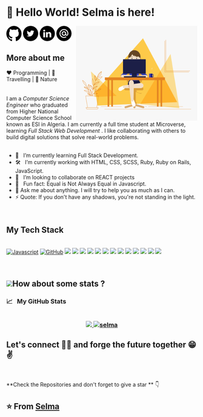 # 👋 Hello World!  Selma is here!

[<img src="assets/github.png" alt="github logo" width="40">](https://github.com/selma-belhadj) 
[<img src="assets/Twitter.png" width="40">](https://twitter.com/Bel_Selma16)
[<img src="assets/link.png" alt="linkedin logo" width="40">](https://www.linkedin.com/in/selma-belhadj/) 
<img align="right" alt="Person coding gif" src="assets/PersonCoding.gif" height="250" width="320" />
[<img src="assets/email.png" alt="gmaillogo" width="40">](belhadjselma1@gmail.com)

 ## More about me
 ❤️ Programming | 🖤 Travelling | 💙 Nature
 <br>
 <br/>
<br>
I am a <i>Computer Science Engineer</i> who graduated from Higher National Computer Science School known as ESI in Algeria. I am currently a full time student at Microverse, learning <i> Full Stack Web Development </i>. I like  collaborating with others to build digital solutions that solve real-world problems.
<br/>
<br>


- 🌱 &nbsp; I’m currently learning Full Stack Development.
- 🛠 &nbsp; I’m currently working with HTML, CSS, SCSS, Ruby, Ruby on Rails, JavaScript.
- 👯 &nbsp; I’m looking to collaborate on  REACT projects
- 👾 &nbsp; Fun fact: Equal is Not Always Equal in Javascript.
- 💬 Ask me about anything. I will try to help you as much as I can.
- ⚡ Quote: If you don't have any shadows, you're not standing in the light.
</br>

## My Tech Stack
  
  <br>
 <a href="https://developer.mozilla.org/en-US/docs/Web/JavaScript"><img width="5%" src="https://media.giphy.com/media/ln7z2eWriiQAllfVcn/giphy.gif" alt="Javascript"></a>
  <a href="https://github.com/"><img width="5%" src="https://i.giphy.com/media/KzJkzjggfGN5Py6nkT/200.webp" alt="GitHub"></a>
  <a href="#"><img width="10%" src="https://www.vectorlogo.zone/logos/reactjs/reactjs-ar21.svg"></a>
  <a href="#"><img width="10%" src="https://www.vectorlogo.zone/logos/linux/linux-ar21.svg"></a>
  <a href="#"><img width="60px" src="https://cdn.svgporn.com/logos/sass.svg"></a>
  <a href="#"><img width="10%" src="https://www.vectorlogo.zone/logos/json/json-ar21.svg"></a>
  <a href="#"><img width="10%" src="https://www.vectorlogo.zone/logos/mysql/mysql-ar21.svg"></a>
  <a href="#"><img width="60px" src="https://img.icons8.com/color/2x/nodejs.png"></a>
  <a href="#"><img width="10%" src="https://www.vectorlogo.zone/logos/sqlite/sqlite-ar21.svg"></a>
  <a href="#"><img width="10%" src="https://media.giphy.com/media/kH6CqYiquZawmU1HI6/giphy.gif"></a>
  <a href="#"><img width="5%" src="https://i.giphy.com/media/IdyAQJVN2kVPNUrojM/200.webp"></a>
  <a href="#"><img width="10%" src="https://www.vectorlogo.zone/logos/getbootstrap/getbootstrap-ar21.svg"></a>
  <a href="#"><img width="30px" src="https://cdn.svgporn.com/logos/html-5.svg"></a>
  <a href="#"><img width="30px" src="https://cdn.svgporn.com/logos/css-3.svg"></a>
  <a href="#"><img width="50px" src="https://img.icons8.com/bubbles/2x/console.png"></a>
<br/>
<br>
<br>



## <img src="https://media.giphy.com/media/VgCDAzcKvsR6OM0uWg/giphy.gif" width="50">How about some stats ?


<h3>
  <summary>
    📈  &nbsp; My GitHub Stats
  </summary> 
  
  <br>

  <p align="center">
   <a href="https://github.com/selma-belhadj">
    <img height="180em" src="https://github-readme-stats-eight-theta.vercel.app/api?username=selma-belhadj&show_icons=true&theme=midnight-white&count_private=true"/>
    <img height="180em" src="https://github-readme-stats.vercel.app/api/top-langs/?username=selma-belhadj&show_icons=true&theme=midnight-white&layout=compact" alt="selma" />
  </a>
</p>
</h3>

<h2> Let's connect 👨‍💻 and forge the future together 😁✌   </h2> 

</br>

**Check the Repositories and don't forget to give a star ** 👇

⭐ From [Selma](https://github.com/selma-belhadj)
-------
